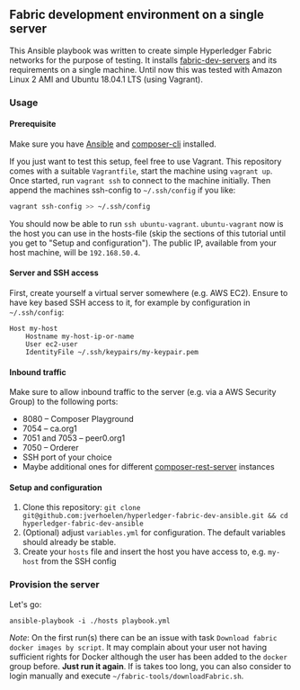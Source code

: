 ## Fabric development environment on a single server

This Ansible playbook was written to create simple Hyperledger Fabric networks for the purpose of testing. It installs [fabric-dev-servers](https://github.com/hyperledger/composer-tools/tree/master/packages/fabric-dev-servers) and its requirements on a single machine. Until now this was tested with Amazon Linux 2 AMI and Ubuntu 18.04.1 LTS (using Vagrant).

### Usage

#### Prerequisite

Make sure you have [Ansible](https://docs.ansible.com/ansible/latest/installation_guide/intro_installation.html) and [composer-cli](https://hyperledger.github.io/composer/latest/) installed.

If you just want to test this setup, feel free to use Vagrant. This repository comes with a suitable `Vagrantfile`, start the machine using `vagrant up`. Once started, run `vagrant ssh` to connect to the machine initially. Then append the machines ssh-config to `~/.ssh/config` if you like:

```bash
vagrant ssh-config >> ~/.ssh/config
```

You should now be able to run `ssh ubuntu-vagrant`. `ubuntu-vagrant` now is the host you can use in the hosts-file (skip the sections of this tutorial until you get to "Setup and configuration"). The public IP, available from your host machine, will be `192.168.50.4`.

#### Server and SSH access

First, create yourself a virtual server somewhere (e.g. AWS EC2). Ensure to have key based SSH access to it, for example by configuration in `~/.ssh/config`:

```
Host my-host
    Hostname my-host-ip-or-name
    User ec2-user
    IdentityFile ~/.ssh/keypairs/my-keypair.pem
```

#### Inbound traffic

Make sure to allow inbound traffic to the server (e.g. via a AWS Security Group) to the following ports:

* 8080 – Composer Playground
* 7054 – ca.org1
* 7051 and 7053 – peer0.org1
* 7050 – Orderer
* SSH port of your choice
* Maybe additional ones for different [composer-rest-server](https://hyperledger.github.io/composer/latest/integrating/integrating-index) instances


#### Setup and configuration

1. Clone this repository: `git clone git@github.com:jverhoelen/hyperledger-fabric-dev-ansible.git && cd hyperledger-fabric-dev-ansible`
2. (Optional) adjust `variables.yml` for configuration. The default variables should already be stable.
3. Create your `hosts` file and insert the host you have access to, e.g. `my-host` from the SSH config

### Provision the server

Let's go:

`ansible-playbook -i ./hosts playbook.yml`

*Note*: On the first run(s) there can be an issue with task `Download fabric docker images by script`. It may complain about your user not having sufficient rights for Docker although the user has been added to the `docker` group before. **Just run it again**. If is takes too long, you can also consider to login manually and execute `~/fabric-tools/downloadFabric.sh`.

